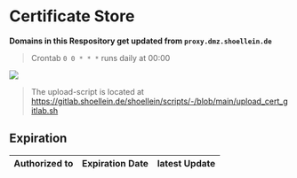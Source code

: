 # Certificate Store

**Domains in this Respository get updated from `proxy.dmz.shoellein.de`**

> Crontab `0 0 * * *` runs daily at 00:00

<img src=https://healthchecks.io/badge/c7cfa7e6-4207-4122-b4db-87013e/yB4KFHfn/Certificates.svg>

<br>

>The upload-script is located at https://gitlab.shoellein.de/shoellein/scripts/-/blob/main/upload_cert_gitlab.sh

## Expiration 

|Authorized to|Expiration Date|latest Update|
|---|---|---|

